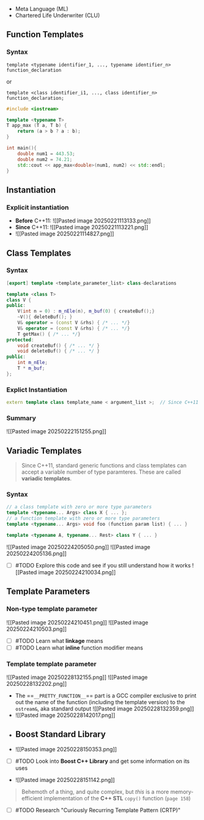 - Meta Language (ML)
- Chartered Life Underwriter (CLU)
## Function Templates
### Syntax
`template <typename identifier_1, ..., typename identifier_n> function_declaration`

or

`template <class identifier_i1, ..., class identifier_n> function_declaration;`

```c++
#include <iostream>

template <typename T>
T app_max (T a, T b) {
	return (a > b ? a : b);
}

int main(){
	double num1 = 443.53;
	double num2 = 74.21;
	std::cout << app_max<double>(num1, num2) << std::endl;
}
```
## Instantiation
### Explicit instantiation
- **Before** C++11: ![[Pasted image 20250221113133.png]]
- **Since** C++11: ![[Pasted image 20250221113221.png]]
- ![[Pasted image 20250221114827.png]]
## Class Templates
### Syntax
```c++
[export] template <template_parameter_list> class-declarations
```

```c++
template <class T>
class V {
public:
	V(int n = 0) : m_nEle(n), m_buf(0) { createBuf();}
	~V(){ deleteBuf(); }
	V& operator = (const V &rhs) { /* ... */}
	V& operator = (const V &rhs) { /* ... */}
	T getMax() { /* ... */}
protected:
	void createBuf() { /* ... */ }
	void deleteBuf() { /* ... */ }
public:
	int m_nEle;
	T * m_buf;
};
```

### Explict Instantiation
```c++
extern template class template_name < argument_list >;  // Since C++11
```
### Summary
![[Pasted image 20250222151255.png]]
## Variadic Templates
> Since C++11, standard generic functions and class templates can accept a variable number of type paramteres. These are called **variadic templates**.
### Syntax
```c++
// a class template with zero or more type parameters
template <typename... Args> class X { ... };
// a function template with zero or more type parameters
template <typename... Args> void foo (function param list) { ... }

template <typename A, typename... Rest> class Y { ... }
```

![[Pasted image 20250224205050.png]]
![[Pasted image 20250224205136.png]]
- [ ] #TODO Explore this code and see if you still understand how it works ![[Pasted image 20250224210034.png]]
## Template Parameters
### Non-type template parameter
![[Pasted image 20250224210451.png]]
![[Pasted image 20250224210503.png]]
- [ ] #TODO Learn what **linkage** means
- [ ] #TODO Learn what **inline** function modifier means
### Template template parameter
![[Pasted image 20250228132155.png]]
![[Pasted image 20250228132202.png]]
- The ==`__PRETTY_FUNCTION__`== part is a GCC compiler exclusive to print out the name of the function (including the template version) to the `ostream&`, aka standard output ![[Pasted image 20250228132359.png]]
- ![[Pasted image 20250228142017.png]]
- ## Boost Standard Library
- ![[Pasted image 20250228150353.png]]
- [ ] #TODO Look into **Boost C++ Library** and get some information on its uses 
- ![[Pasted image 20250228151142.png]]
> Behemoth of a thing, and quite complex, but *this* is a more memory-efficient implementation of the **C++ STL** `copy()` function (`page 158`)
- [ ] #TODO Research "Curiously Recurring Template Pattern (CRTP)"